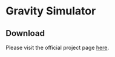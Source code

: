 # Gravity Simulator

## Download
Please visit the official project page [here](http://xeroserver.org/gravitysimulator.php).
